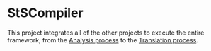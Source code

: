 # StSCompiler

This project integrates all of the other projects to execute the entire framework, from the [Analysis process](https://github.com/RafaelSantosBraz/StS-Compilation-Framework/blob/master/StSCompiler/src/analyzer/Analyzer.java) to the [Translation process](https://github.com/RafaelSantosBraz/StS-Compilation-Framework/blob/master/StSCompiler/src/translator/Translator.java).
